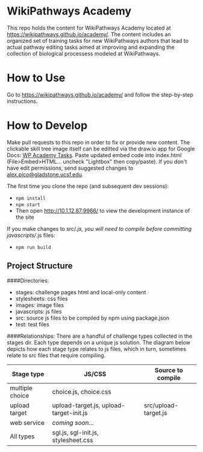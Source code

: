 WikiPathways Academy
=========

This repo holds the content for WikiPathways Academy located at https://wikipathways.github.io/academy/.  The content includes an organized set of training tasks for new WikiPathways authors that lead to actual pathway editing tasks aimed at improving and expanding the collection of biological processess modeled at WikiPathways.

How to Use
====
Go to https://wikipathways.github.io/academy/ and follow the step-by-step instructions.


How to Develop
====
Make pull requests to this repo in order to fix or provide new content. The clickable skill tree image itself can be editted via the draw.io app for Google Docs: [WP Academy Tasks](https://drive.google.com/a/gladstone.ucsf.edu/file/d/0BxIWXP93jPy9QzhNakhobk81X1U/view?usp=sharing). Paste updated embed code into index.html (File>Embed>HTML... uncheck "Lightbox" then copy/paste). If you don't have edit permissions, send suggested changes to alex.pico@gladstone.ucsf.edu. 

The first time you clone the repo (and subsequent dev sessions):
* `npm install`
* `npm start`
* Then open http://10.1.12.87:9966/ to view the development instance of the site

If you make changes to src/*.js, you will need to compile before committing javascripts/*.js files:
* `npm run build`

Project Structure
----
####Directories:
* stages: challenge pages html and local-only content
* stylesheets: css files 
* images: image files 
* javascripts: js files 
* src: source js files to be compiled by npm using package.json
* test: test files

####Relationships:
There are a handful of challenge types collected in the stages dir. Each type depends on a unique js solution. The diagram below depicts how each stage type relates to js files, which in turn, sometimes relate to src files that require compiling.

Stage type | JS/CSS | Source to compile
---|---|---
multiple choice | choice.js, choice.css | 
upload target | upload-target.js, upload-target-init.js | src/upload-target.js
web service | _coming soon..._ | 
All types | sgl.js, sgl-init.js, stylesheet.css |  



